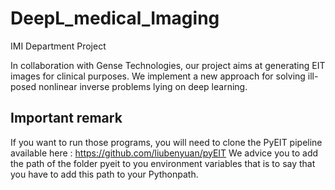 # DeepL_medical_Imaging
IMI Department Project

In collaboration with Gense Technologies, our project aims at generating EIT images for clinical purposes. We implement a new approach for solving ill-posed nonlinear inverse problems lying on deep learning.

## Important remark
If you want to run those programs, you will need to clone the PyEIT pipeline available here : https://github.com/liubenyuan/pyEIT
We advice you to add the path of the folder pyeit to you environment variables that is to say that you have to add this path to your Pythonpath.